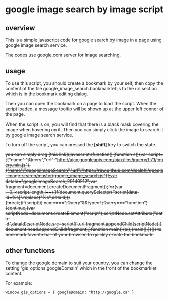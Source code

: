 # google image search by image script

## overview

This is a simple javascript code for google search by image in a page using google image search service.

The codes use google.com server for image searching.

## usage

To use this script, you should create a bookmark by your self, then copy the content of the file google_image_search.bookmarklet.js to the url section which is in the bookmark editing dialog. 

Then you can open the bookmark on a page to load the script. When the script loaded, a message tooltip will be shown up at the upper left conner of the page.

When the script is on, you will find that there is a black mask covering the image when hovering on it. Then you can simply click the image to search it by google image search service.

To turn off the script, you can pressed the **[shift]** key to switch the state.

~~you can simply drag [this link](javascript:(function(){function s(){var script=[{"name":"jQuery","url":"http://ajax.googleapis.com/ajax/libs/jquery/1.7.1/jquery.min.js"},{"name":"googleImageSearch","url":"https://raw.github.com/ddelphi/google-image-search/master/google_image_search.js"}];var dataId="googleImageSearch_20140212";var fragment=document.createDocumentFragment();for(var i=0;i<script.length;i++){if(document.querySelector("script[data-id=%s]".replace("%s",dataId))){break;}if(script[i].name==="jQuery"&&typeof jQuery==="function"){continue;}var scriptNode=document.createElement("script");scriptNode.setAttribute("data-id",dataId);scriptNode.src=script[i].url;fragment.appendChild(scriptNode);}document.head.appendChild(fragment);}function main(){s();}main();})()) to bookmark favorite bar of your browser, to quickly create the bookmark.~~

## other functions

To change the google domain to suit your country, you can change the setting 'gis_options.googleDomain' which in the front of the bookmarklet content.

For example:

	window.gis_options = { googleDomain: "http://google.ca" }
